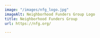 ```yaml
---
image: "/images/nfg_logo.jpg"
imageAlt: Neighborhood Funders Group Logo
title: Neighborhood Funders Group
url: https://nfg.org/

---
```

